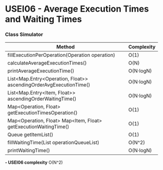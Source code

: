 # USEI06 - Average Execution Times and Waiting Times

### **Class Simulator**

| Method                                                             | Complexity |
|--------------------------------------------------------------------|------------|
| fillExecutionPerOperation(Operation operation)                     | O(1)       |
| calculateAverageExecutionTimes()                                   | O(N)       |
| printAverageExecutionTime()                                        | O(N⋅logN)  | 
| List<Map.Entry<Operation, Float>> ascendingOrderAvgExecutionTime() | O(N⋅logN)  |
| List<Map.Entry<Item, Float>> ascendingOrderWaitingTime()           | O(N⋅logN)  |
| Map<Operation, Float> getExecutionTimesOperation()                 | O(1)       |
| Map<Operation, Float> Map<Item, Float> getExecutionWaitingTime()   | O(1)       |
| Queue<Item> getItemList()                                          | O(1)       |
| fillWaitingTime(List<OperationQueue> operationQueueList)           | O(N^2)     |
| printWaitingTime()                                                 | O(N⋅logN)  |

**- USEI06 complexity** O(N^2)

